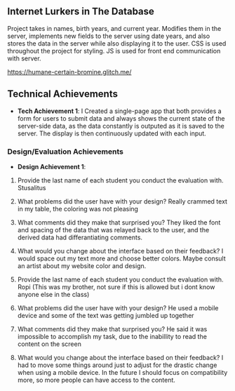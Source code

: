 ## Internet Lurkers in The Database

Project takes in names, birth years, and current year. Modifies them in the server, implements new fields to the server using date years, and also stores the data in the server while also displaying it to the user. CSS is used throughout the project for styling. JS is used for front end communication with server.

https://humane-certain-bromine.glitch.me/

## Technical Achievements
- **Tech Achievement 1**: I Created a single-page app that both provides a form for users to submit data and always shows the current state of the server-side data, as the data constantly is outputed as it is saved to the server. The display is then continuously updated with each input.

### Design/Evaluation Achievements
- **Design Achievement 1**: 
1. Provide the last name of each student you conduct the evaluation with. Stusalitus
2. What problems did the user have with your design? Really crammed text in my table, the coloring was not pleasing
3. What comments did they make that surprised you? They liked the font and spacing of the data that was relayed back to the user, and the derived data had differantiating comments.
4. What would you change about the interface based on their feedback? I would space out my text more and choose better colors. Maybe consult an artist about my website color and design.

1. Provide the last name of each student you conduct the evaluation with. Ropi (This was my brother, not sure if this is allowed but i dont know anyone else in the class)
2. What problems did the user have with your design? He used a mobile device and some of the text was getting jumbled up together
3. What comments did they make that surprised you? He said it was impossible to accomplish my task, due to the inabillity to read the content on the screen
4. What would you change about the interface based on their feedback? I had to move some things around just to adjust for the drastic change when using a mobile device. In the future I should focus on compatibility more, so more people can have access to the content.
